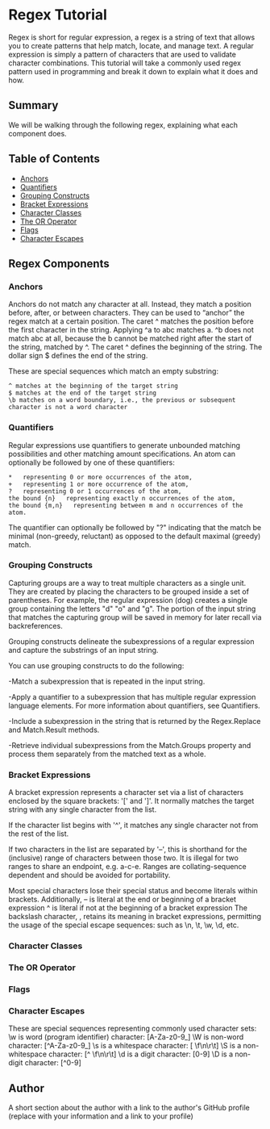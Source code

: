 # Regex Tutorial 

Regex is short for regular expression, a regex is a string of text that allows you to create patterns that help match, locate, and manage text. A regular expression is simply a pattern of characters that are used to validate character combinations. This tutorial will take a commonly used regex pattern used in programming and break it down to explain what it does and how.

## Summary

We will be walking through the following regex, explaining what each component does.

## Table of Contents

- [Anchors](#anchors)
- [Quantifiers](#quantifiers)
- [Grouping Constructs](#grouping-constructs)
- [Bracket Expressions](#bracket-expressions)
- [Character Classes](#character-classes)
- [The OR Operator](#the-or-operator)
- [Flags](#flags)
- [Character Escapes](#character-escapes)

## Regex Components

### Anchors

Anchors do not match any character at all. Instead, they match a position before, after, or between characters. They can be used to “anchor” the regex match at a certain position. The caret ^ matches the position before the first character in the string. Applying ^a to abc matches a. ^b does not match abc at all, because the b cannot be matched right after the start of the string, matched by ^. The caret ^ defines the beginning of the string. The dollar sign $ defines the end of the string.

These are special sequences which match an empty substring:

    ^ matches at the beginning of the target string
    $ matches at the end of the target string
    \b matches on a word boundary, i.e., the previous or subsequent character is not a word character

### Quantifiers

Regular expressions use quantifiers to generate unbounded matching possibilities and other matching amount specifications. An atom can optionally be followed by one of these quantifiers:

    *   representing 0 or more occurrences of the atom,
    +   representing 1 or more occurrence of the atom,
    ?   representing 0 or 1 occurrences of the atom,
    the bound {n}   representing exactly n occurrences of the atom,
    the bound {m,n}   representing between m and n occurrences of the atom.

The quantifier can optionally be followed by "?" indicating that the match be minimal (non-greedy, reluctant) as opposed to the default maximal (greedy) match.

### Grouping Constructs

Capturing groups are a way to treat multiple characters as a single unit. They are created by placing the characters to be grouped inside a set of parentheses. For example, the regular expression (dog) creates a single group containing the letters "d" "o" and "g". The portion of the input string that matches the capturing group will be saved in memory for later recall via backreferences. 

Grouping constructs delineate the subexpressions of a regular expression and capture the substrings of an input string. 

You can use grouping constructs to do the following:

-Match a subexpression that is repeated in the input string.

-Apply a quantifier to a subexpression that has multiple regular expression language elements. For more information about quantifiers, see Quantifiers.

-Include a subexpression in the string that is returned by the Regex.Replace and Match.Result methods.

-Retrieve individual subexpressions from the Match.Groups property and process them separately from the matched text as a whole.

### Bracket Expressions

A bracket expression represents a character set via a list of characters enclosed by the square brackets: '[' and ']'. It normally matches the target string with any single character from the list.

If the character list begins with '^', it matches any single character not from the rest of the list.

If two characters in the list are separated by '–', this is shorthand for the (inclusive) range of characters between those two. It is illegal for two ranges to share an endpoint, e.g. a-c-e. Ranges are collating-sequence dependent and should be avoided for portability.

Most special characters lose their special status and become literals within brackets. Additionally,
    – is literal at the end or beginning of a bracket expression
    ^ is literal if not at the beginning of a bracket expression
The backslash character, \, retains its meaning in bracket expressions, permitting the usage of the special escape sequences: such as \n, \t, \w, \d, etc.

### Character Classes

### The OR Operator

### Flags

### Character Escapes

These are special sequences representing commonly used character sets:
    \w is word (program identifier) character: [A-Za-z0-9_]
    \W is non-word character: [^A-Za-z0-9_]
    \s is a whitespace character: [ \f\n\r\t]
    \S is a non-whitespace character: [^ \f\n\r\t]
    \d is a digit character: [0-9]
    \D is a non-digit character: [^0-9]

## Author

A short section about the author with a link to the author's GitHub profile (replace with your information and a link to your profile)
